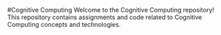#Cognitive Computing
Welcome to the Cognitive Computing repository! This repository contains assignments and code related to Cognitive Computing concepts and technologies.
